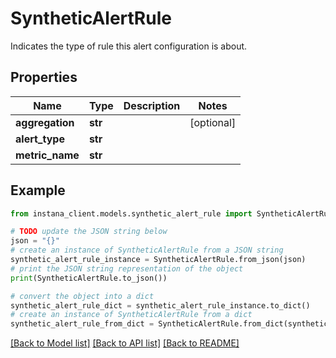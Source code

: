 # SyntheticAlertRule

Indicates the type of rule this alert configuration is about.

## Properties

Name | Type | Description | Notes
------------ | ------------- | ------------- | -------------
**aggregation** | **str** |  | [optional] 
**alert_type** | **str** |  | 
**metric_name** | **str** |  | 

## Example

```python
from instana_client.models.synthetic_alert_rule import SyntheticAlertRule

# TODO update the JSON string below
json = "{}"
# create an instance of SyntheticAlertRule from a JSON string
synthetic_alert_rule_instance = SyntheticAlertRule.from_json(json)
# print the JSON string representation of the object
print(SyntheticAlertRule.to_json())

# convert the object into a dict
synthetic_alert_rule_dict = synthetic_alert_rule_instance.to_dict()
# create an instance of SyntheticAlertRule from a dict
synthetic_alert_rule_from_dict = SyntheticAlertRule.from_dict(synthetic_alert_rule_dict)
```
[[Back to Model list]](../README.md#documentation-for-models) [[Back to API list]](../README.md#documentation-for-api-endpoints) [[Back to README]](../README.md)


